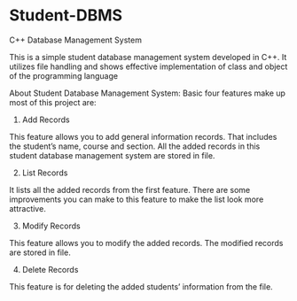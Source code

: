 # Student-DBMS
C++ Database Management System

This is a simple student database management system developed in C++. It utilizes file handling and shows effective implementation of class and object of the programming language

About Student Database Management System:
Basic four features make up most of this project are:
1. Add Records

This feature allows you to add general information records. That includes the student’s name, course and section. All the added records in this student database management system are stored in file.

2. List Records

It lists all the added records from the first feature. There are some improvements you can make to this feature to make the list look more attractive.

3. Modify Records

This feature allows you to modify the added records. The modified records are stored in file.

4. Delete Records

This feature is for deleting the added students’ information from the file.
